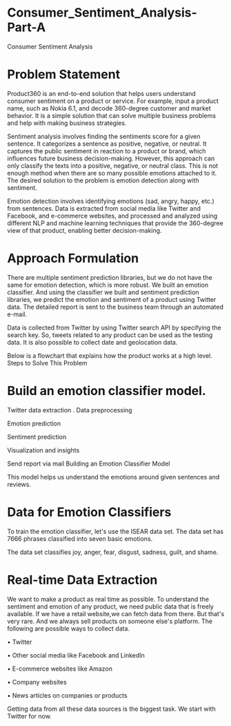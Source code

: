 # Consumer_Sentiment_Analysis-Part-A
Consumer Sentiment Analysis
# Problem Statement

Product360 is an end-to-end solution that helps users understand consumer sentiment on a product or service. For example, input a product name, such as Nokia 6.1, and decode 360-degree customer and market behavior. It is a simple solution that can solve multiple business problems and help with making business strategies.

Sentiment analysis involves finding the sentiments score for a given sentence. It categorizes a sentence as positive, negative, or neutral. It captures the public sentiment in reaction to a product or brand, which influences future business decision-making. However, this approach can only classify the texts into a positive, negative, or neutral class. This is not enough method when there are so many possible emotions attached to it. The desired solution to the problem is emotion detection along with sentiment.

Emotion detection involves identifying emotions (sad, angry, happy, etc.) from sentences. Data is extracted from social media like Twitter and Facebook, and e-commerce websites, and processed and analyzed using different NLP and machine learning techniques that provide the 360-degree view of that product, enabling better decision-making.

# Approach Formulation

There are multiple sentiment prediction libraries, but we do not have the same for emotion detection, which is more robust. We built an emotion classifier. And using the classifier we built and sentiment prediction libraries, we predict the emotion and sentiment of a product using Twitter data. The detailed report is sent to the business team through an automated e-mail.

Data is collected from Twitter by using Twitter search API by specifying the search key. So, tweets related to any product can be used as the testing data. It is also possible to collect date and geolocation data.

Below is a flowchart that explains how the product works at a high level.
Steps to Solve This Problem

# Build an emotion classifier model.

Twitter data extraction
.
Data preprocessing

Emotion prediction

Sentiment prediction

Visualization and insights

Send report via mail
Building an Emotion Classifier Model

This model helps us understand the emotions around given sentences and reviews.

# Data for Emotion Classifiers

To train the emotion classifier, let's use the ISEAR data set.
The data set has 7666 phrases classified into seven basic emotions.

The data set classifies joy, anger, fear, disgust, sadness, guilt, and shame.
# Real-time Data Extraction

We want to make a product as real time as possible. To understand the sentiment and emotion of any product, we need public data that is freely available. If we have a retail website,we can fetch data from there. But that's very rare. And we always sell products on someone else's platform. The following are possible ways to collect data.

• Twitter

• Other social media like Facebook and LinkedIn

• E-commerce websites like Amazon

• Company websites

• News articles on companies or products

Getting data from all these data sources is the biggest task. We start with Twitter for now.
